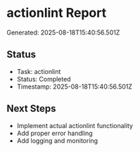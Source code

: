# actionlint Report

Generated: 2025-08-18T15:40:56.501Z

## Status
- Task: actionlint
- Status: Completed
- Timestamp: 2025-08-18T15:40:56.501Z

## Next Steps
- Implement actual actionlint functionality
- Add proper error handling
- Add logging and monitoring
